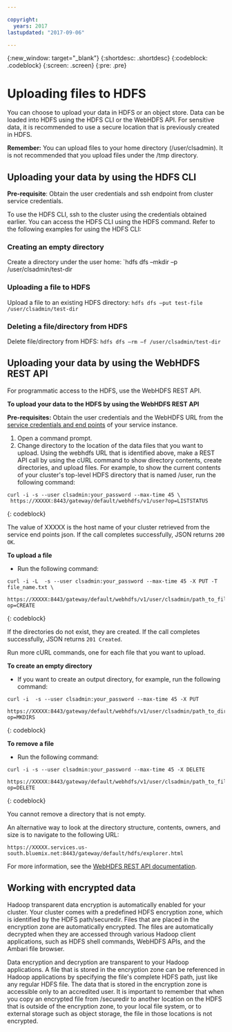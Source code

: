 ```yaml
---

copyright:
  years: 2017
lastupdated: "2017-09-06"

---
```


<!-- Attribute definitions -->
{:new_window: target="_blank"}
{:shortdesc: .shortdesc}
{:codeblock: .codeblock}
{:screen: .screen}
{:pre: .pre}

# Uploading files to HDFS

You can choose to upload your data in HDFS or an object store. Data can be loaded into HDFS using the HDFS CLI or the WebHDFS API. For sensitive data, it is recommended to use a secure  location that is previously created in HDFS.

**Remember:** You can upload files to your home directory (/user/clsadmin). It is not recommended that you upload files under the /tmp directory.

## Uploading your data by using the HDFS CLI

**Pre-requisite**: Obtain the user credentials and ssh endpoint from cluster service credentials.

To use the HDFS CLI, ssh to the cluster using the credentials obtained earlier. You can access the HDFS CLI using the HDFS command. Refer to the following examples for using the HDFS CLI:

### Creating an empty directory
Create a directory under the user home: `hdfs dfs –mkdir –p /user/clsadmin/test-dir

### Uploading a file to HDFS
Upload a file to an existing HDFS directory: `hdfs dfs –put test-file /user/clsadmin/test-dir`

### Deleting a file/directory from HDFS
Delete file/directory from HDFS: `hdfs dfs –rm –f /user/clsadmin/test-dir`

## Uploading your data by using the WebHDFS REST API

For programmatic access to the HDFS, use the WebHDFS REST API.

**To upload your data to the HDFS by using the WebHDFS REST API**

**Pre-requisites:** Obtain the user credentials and the WebHDFS URL from the [service credentials and end points](./Retrieve-service-credentials-and-service-end-points.html) of your service instance.

1. Open a command prompt.
2. Change directory to the location of the data files that you want to upload.
Using the webhdfs URL that is identified above, make a REST API call by using the cURL command to show directory contents, create directories, and upload files. For example, to show the current contents of your cluster's top-level HDFS directory that is named /user, run the following command:

```
curl -i -s --user clsadmin:your_password --max-time 45 \
 https://XXXXX:8443/gateway/default/webhdfs/v1/user?op=LISTSTATUS
```
{: codeblock}

The value of XXXXX is the host name of your cluster retrieved from the service end points json. If the call completes successfully, JSON returns `200 OK`.

**To upload a file**

* Run the following command:

```
curl -i -L  -s --user clsadmin:your_password --max-time 45 -X PUT -T file_name.txt \
 https://XXXXX:8443/gateway/default/webhdfs/v1/user/clsadmin/path_to_file/file_name?op=CREATE
```
{: codeblock}

If the directories do not exist, they are created. If the call completes successfully, JSON returns `201 Created`.

Run more cURL commands, one for each file that you want to upload.

**To create an empty directory**

* If you want to create an output directory, for example, run the following command:

```
curl -i  -s --user clsadmin:your_password --max-time 45 -X PUT
 https://XXXXX:8443/gateway/default/webhdfs/v1/user/clsadmin/path_to_directory?op=MKDIRS
```
{: codeblock}

**To remove a file**

* Run the following command:

```
curl -i -s --user clsadmin:your_password --max-time 45 -X DELETE
 https://XXXXX:8443/gateway/default/webhdfs/v1/user/clsadmin/path_to_file?op=DELETE
```
{: codeblock}

You cannot remove a directory that is not empty.

An alternative way to look at the directory structure, contents, owners, and size is to navigate to the following URL:

```
https://XXXXX.services.us-south.bluemix.net:8443/gateway/default/hdfs/explorer.html
```

For more information, see the [WebHDFS REST API documentation](http://hadoop.apache.org/docs/r2.6.0/hadoop-project-dist/hadoop-hdfs/WebHDFS.html).

## Working with encrypted data

Hadoop transparent data encryption is automatically enabled for your cluster. Your cluster comes with a predefined HDFS encryption zone, which is identified by the HDFS path/securedir. Files that are placed in the encryption zone are automatically encrypted. The files are automatically decrypted when they are accessed through various Hadoop client applications, such as HDFS shell commands, WebHDFS APIs, and the Ambari file browser.

Data encryption and decryption are transparent to your Hadoop applications. A file that is stored in the encryption zone can be referenced in Hadoop applications by specifying the file's complete HDFS path, just like any regular HDFS file. The data that is stored in the encryption zone is accessible only to an accredited user. It is important to remember that when you copy an encrypted file from /securedir to another location on the HDFS that is outside of the encryption zone, to your local file system, or to external storage such as object storage, the file in those locations is not encrypted.
